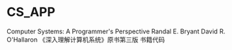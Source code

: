 # CS_APP
Computer Systems: A Programmer's Perspective    Randal E. Bryant   David R. O'Hallaron
《深入理解计算机系统》原书第三版   书籍代码

